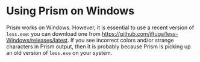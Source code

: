 # Using Prism on Windows

Prism works on Windows. However, it is essential to use a recent version of `less.exe`: you can download one from https://github.com/jftuga/less-Windows/releases/latest. If you see incorrect colors and/or strange characters in Prism output, then it is probably because Prism is picking up an old version of `less.exe` on your system.
